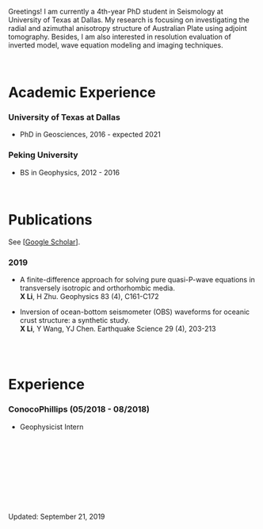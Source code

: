 Greetings! I am currently a 4th-year PhD student in Seismology at University of Texas at Dallas. My research is focusing on investigating the radial and azimuthal anisotropy structure of Australian Plate using adjoint tomography. Besides, I am also interested in resolution evaluation of inverted model, wave equation modeling and imaging techniques.


<br>

# Academic Experience

### University of Texas at Dallas
  - PhD in Geosciences, 2016 - expected 2021


### Peking University 
  - BS in Geophysics, 2012 - 2016


<br>

# Publications

See [[Google Scholar](https://scholar.google.com/citations?user=4YCam8UAAAAJ&hl=en&oi=ao)]. 

### 2019

- A finite-difference approach for solving pure quasi-P-wave equations in transversely isotropic and orthorhombic media. <br>
  **X Li**, H Zhu.
  Geophysics 83 (4), C161-C172

- Inversion of ocean-bottom seismometer (OBS) waveforms for oceanic crust structure: a synthetic study. <br>
  **X Li**, Y Wang, YJ Chen.
  Earthquake Science 29 (4), 203-213
  

<br>

<br>

# Experience


### ConocoPhillips  (05/2018 - 08/2018)
  - Geophysicist Intern



<br>
<br>
<br>
<br>
<br>
<br>
<br>
<br>


Updated: September 21, 2019

